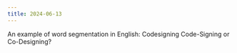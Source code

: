 ```yaml
---
title: 2024-06-13
---
```


An example of word segmentation in English:
Codesigning
Code-Signing or Co-Designing?

